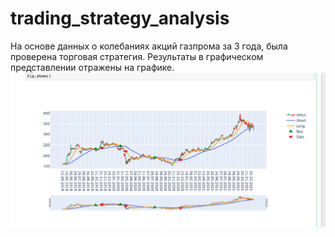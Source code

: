 # trading_strategy_analysis
На основе данных о колебаниях акций газпрома за 3 года, была проверена торговая стратегия. Результаты в графическом представлении отражены на графике.
![alt text](https://github.com/SoldatovAlex/trading_strategy_analysis/blob/master/screen.png)
